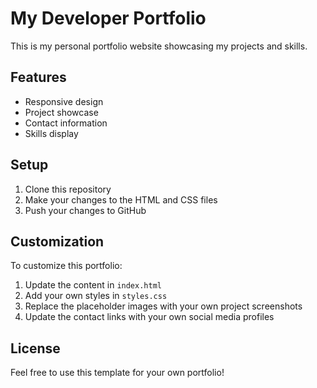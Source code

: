 # My Developer Portfolio

This is my personal portfolio website showcasing my projects and skills.

## Features

- Responsive design
- Project showcase
- Contact information
- Skills display

## Setup

1. Clone this repository
2. Make your changes to the HTML and CSS files
3. Push your changes to GitHub

## Customization

To customize this portfolio:

1. Update the content in `index.html`
2. Add your own styles in `styles.css`
3. Replace the placeholder images with your own project screenshots
4. Update the contact links with your own social media profiles

## License

Feel free to use this template for your own portfolio!